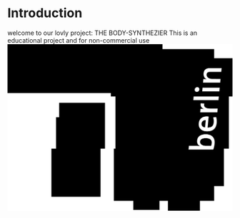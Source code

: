 # Introduction
welcome to our lovly project: THE BODY-SYNTHEZIER
This is an educational project and for non-commercial use
![Caption text](./images/TU_Logo.jpg)


